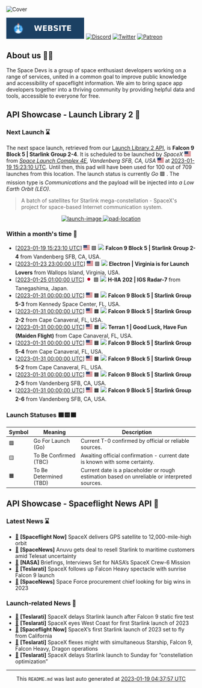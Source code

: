 ![Cover](https://raw.githubusercontent.com/TheSpaceDevs/Tutorials/main/assets/tsd_cover.png)


[![Website](https://raw.githubusercontent.com/TheSpaceDevs/Tutorials/e36b2c250ce7fcd4a801c1ed6cb1f9f9d031696b/assets/badge_tsd_website.svg)](https://thespacedevs.com/)
[![Discord](https://img.shields.io/badge/Discord-%237289DA.svg?style=for-the-badge&logo=discord&logoColor=white)](https://discord.gg/p7ntkNA)
[![Twitter](https://img.shields.io/badge/Twitter-%231DA1F2.svg?style=for-the-badge&logo=Twitter&logoColor=white)](https://twitter.com/TheSpaceDevs)
[![Patreon](https://img.shields.io/badge/Patreon-F96854?style=for-the-badge&logo=patreon&logoColor=white)](https://www.patreon.com/TheSpaceDevs)

## About us 🧑‍🚀
The Space Devs is a group of space enthusiast developers working on a range of
services, united in a common goal to improve public knowledge and accessibility
of spaceflight information. We aim to bring space app developers together into a
thriving community by providing helpful data and tools, accessible to everyone
for free.

## API Showcase - Launch Library 2 🚀

### Next Launch ⌛
The next space launch, retrieved from our
<a href="https://thespacedevs.com/llapi">Launch Library 2 API</a>, is
**Falcon 9 Block 5 | Starlink Group 2-4**. It is scheduled to be launched by *SpaceX*
<img width="17" src="https://raw.githubusercontent.com/lipis/flag-icons/main/flags/4x3/us.svg" />
from *<a href="">Space Launch Complex 4E</a>, Vandenberg SFB, CA, USA*
<img width="17" src="https://raw.githubusercontent.com/lipis/flag-icons/main/flags/4x3/us.svg" />
at <a href="https://www.timeanddate.com/worldclock/fixedtime.html?iso=20230119T152310">2023-01-19 15:23:10 UTC</a>.  Until
then, this pad will have been used for 100
out of 709 launches from this location. The launch status is currently
*Go* 🟩 . The mission type is
*Communications* and the payload will be injected
into *a Low Earth Orbit
(LEO)*.
<br>
<blockquote>
  A batch of satellites for Starlink mega-constellation - SpaceX's project for space-based Internet communication system.
</blockquote>

<p float="left" align="center">
  <a href="https://en.wikipedia.org/wiki/Falcon_9" >
    <img alt="launch-image" height="200" src="https://spacelaunchnow-prod-east.nyc3.digitaloceanspaces.com/media/launch_images/falcon2520925_image_20221009234147.png" />
  </a>
  <a href="http://maps.google.com/maps?q=34.632+N,+120.611+W" >
    <img alt="pad-location" height="200" src="https://spacelaunchnow-prod-east.nyc3.digitaloceanspaces.com/media/launch_images/location_11_20200803142416.jpg"  />
  </a>
</p>

### Within a month's time 📅
- \[<a href="https://www.timeanddate.com/worldclock/fixedtime.html?iso=20230119T152310">2023-01-19 15:23:10 UTC</a>\]  <img width="17" src="https://raw.githubusercontent.com/lipis/flag-icons/main/flags/4x3/us.svg" /> 🟩  <a href="https://www.google.com/calendar/render?action=TEMPLATE&text=Falcon 9 Block 5 | Starlink Group 2-4&location=Vandenberg SFB, CA, USA&dates=20230119T152310Z%2F20230119T152310Z"><img border="0" width="15" src="https://upload.wikimedia.org/wikipedia/commons/a/a5/Google_Calendar_icon_%282020%29.svg"></a> **Falcon 9 Block 5 | Starlink Group 2-4** from Vandenberg SFB, CA, USA.
- \[<a href="https://www.timeanddate.com/worldclock/fixedtime.html?iso=20230123T230000">2023-01-23 23:00:00 UTC</a>\]  <img width="17" src="https://raw.githubusercontent.com/lipis/flag-icons/main/flags/4x3/us.svg" /> 🟩  <a href="https://www.google.com/calendar/render?action=TEMPLATE&text=Electron | Virginia is for Launch Lovers&location=Wallops Island, Virginia, USA&dates=20230123T230000Z%2F20230124T010000Z"><img border="0" width="15" src="https://upload.wikimedia.org/wikipedia/commons/a/a5/Google_Calendar_icon_%282020%29.svg"></a> **Electron | Virginia is for Launch Lovers** from Wallops Island, Virginia, USA.
- \[<a href="https://www.timeanddate.com/worldclock/fixedtime.html?iso=20230125T010000">2023-01-25 01:00:00 UTC</a>\]  <img width="17" src="https://raw.githubusercontent.com/lipis/flag-icons/main/flags/4x3/jp.svg" /> 🟩  <a href="https://www.google.com/calendar/render?action=TEMPLATE&text=H-IIA 202 | IGS Radar-7&location=Tanegashima, Japan&dates=20230125T010000Z%2F20230125T030000Z"><img border="0" width="15" src="https://upload.wikimedia.org/wikipedia/commons/a/a5/Google_Calendar_icon_%282020%29.svg"></a> **H-IIA 202 | IGS Radar-7** from Tanegashima, Japan.
- \[<a href="https://www.timeanddate.com/worldclock/fixedtime.html?iso=20230131T000000">2023-01-31 00:00:00 UTC</a>\]  <img width="17" src="https://raw.githubusercontent.com/lipis/flag-icons/main/flags/4x3/us.svg" /> 🟧  <a href="https://www.google.com/calendar/render?action=TEMPLATE&text=Falcon 9 Block 5 | Starlink Group 5-3&location=Kennedy Space Center, FL, USA&dates=20230131T000000Z%2F20230131T000000Z"><img border="0" width="15" src="https://upload.wikimedia.org/wikipedia/commons/a/a5/Google_Calendar_icon_%282020%29.svg"></a> **Falcon 9 Block 5 | Starlink Group 5-3** from Kennedy Space Center, FL, USA.
- \[<a href="https://www.timeanddate.com/worldclock/fixedtime.html?iso=20230131T000000">2023-01-31 00:00:00 UTC</a>\]  <img width="17" src="https://raw.githubusercontent.com/lipis/flag-icons/main/flags/4x3/us.svg" /> 🟧  <a href="https://www.google.com/calendar/render?action=TEMPLATE&text=Falcon 9 Block 5 | Starlink Group 2-2&location=Cape Canaveral, FL, USA&dates=20230131T000000Z%2F20230131T000000Z"><img border="0" width="15" src="https://upload.wikimedia.org/wikipedia/commons/a/a5/Google_Calendar_icon_%282020%29.svg"></a> **Falcon 9 Block 5 | Starlink Group 2-2** from Cape Canaveral, FL, USA.
- \[<a href="https://www.timeanddate.com/worldclock/fixedtime.html?iso=20230131T000000">2023-01-31 00:00:00 UTC</a>\]  <img width="17" src="https://raw.githubusercontent.com/lipis/flag-icons/main/flags/4x3/us.svg" /> 🟧  <a href="https://www.google.com/calendar/render?action=TEMPLATE&text=Terran 1 | Good Luck, Have Fun (Maiden Flight)&location=Cape Canaveral, FL, USA&dates=20230131T000000Z%2F20230131T000000Z"><img border="0" width="15" src="https://upload.wikimedia.org/wikipedia/commons/a/a5/Google_Calendar_icon_%282020%29.svg"></a> **Terran 1 | Good Luck, Have Fun (Maiden Flight)** from Cape Canaveral, FL, USA.
- \[<a href="https://www.timeanddate.com/worldclock/fixedtime.html?iso=20230131T000000">2023-01-31 00:00:00 UTC</a>\]  <img width="17" src="https://raw.githubusercontent.com/lipis/flag-icons/main/flags/4x3/us.svg" /> 🟧  <a href="https://www.google.com/calendar/render?action=TEMPLATE&text=Falcon 9 Block 5 | Starlink Group 5-4&location=Cape Canaveral, FL, USA&dates=20230131T000000Z%2F20230131T000000Z"><img border="0" width="15" src="https://upload.wikimedia.org/wikipedia/commons/a/a5/Google_Calendar_icon_%282020%29.svg"></a> **Falcon 9 Block 5 | Starlink Group 5-4** from Cape Canaveral, FL, USA.
- \[<a href="https://www.timeanddate.com/worldclock/fixedtime.html?iso=20230131T000000">2023-01-31 00:00:00 UTC</a>\]  <img width="17" src="https://raw.githubusercontent.com/lipis/flag-icons/main/flags/4x3/us.svg" /> 🟧  <a href="https://www.google.com/calendar/render?action=TEMPLATE&text=Falcon 9 Block 5 | Starlink Group 5-2&location=Cape Canaveral, FL, USA&dates=20230131T000000Z%2F20230131T000000Z"><img border="0" width="15" src="https://upload.wikimedia.org/wikipedia/commons/a/a5/Google_Calendar_icon_%282020%29.svg"></a> **Falcon 9 Block 5 | Starlink Group 5-2** from Cape Canaveral, FL, USA.
- \[<a href="https://www.timeanddate.com/worldclock/fixedtime.html?iso=20230131T000000">2023-01-31 00:00:00 UTC</a>\]  <img width="17" src="https://raw.githubusercontent.com/lipis/flag-icons/main/flags/4x3/us.svg" /> 🟧  <a href="https://www.google.com/calendar/render?action=TEMPLATE&text=Falcon 9 Block 5 | Starlink Group 2-5&location=Vandenberg SFB, CA, USA&dates=20230131T000000Z%2F20230131T000000Z"><img border="0" width="15" src="https://upload.wikimedia.org/wikipedia/commons/a/a5/Google_Calendar_icon_%282020%29.svg"></a> **Falcon 9 Block 5 | Starlink Group 2-5** from Vandenberg SFB, CA, USA.
- \[<a href="https://www.timeanddate.com/worldclock/fixedtime.html?iso=20230131T000000">2023-01-31 00:00:00 UTC</a>\]  <img width="17" src="https://raw.githubusercontent.com/lipis/flag-icons/main/flags/4x3/us.svg" /> 🟧  <a href="https://www.google.com/calendar/render?action=TEMPLATE&text=Falcon 9 Block 5 | Starlink Group 2-6&location=Vandenberg SFB, CA, USA&dates=20230131T000000Z%2F20230131T000000Z"><img border="0" width="15" src="https://upload.wikimedia.org/wikipedia/commons/a/a5/Google_Calendar_icon_%282020%29.svg"></a> **Falcon 9 Block 5 | Starlink Group 2-6** from Vandenberg SFB, CA, USA.


### Launch Statuses 🟩🟨🟧
<p align="center">
    <table class="tg">
    <thead>
      <tr>
        <th class="tg-0pky">Symbol</th>
        <th class="tg-0pky">Meaning</th>
        <th class="tg-0pky">Description</th>
      </tr>
    </thead>
    <tbody>
      <tr>
        <td class="tg-0pky">🟩</td>
        <td class="tg-0pky">Go For Launch (Go)</td>
        <td class="tg-0pky">Current T-0 confirmed by official or reliable sources.</td>
      </tr>
      <tr>
        <td class="tg-0pky">🟨</td>
        <td class="tg-0pky">To Be Confirmed (TBC)</td>
        <td class="tg-0pky">Awaiting official confirmation - current date is known with some certainty.</td>
      </tr>
      <tr>
        <td class="tg-0pky">🟧</td>
        <td class="tg-0pky">To Be Determined (TBD)</td>
        <td class="tg-0pky">Current date is a placeholder or rough estimation based on unreliable or interpreted sources.</td>
      </tr>
    </tbody>
    </table>
</p>

## API Showcase - Spaceflight News API 📰

### Latest News ⌛
- <a href="https://spaceflightnow.com/2023/01/18/falcon-9-gps-3-sv06/" >🔗</a> **[Spaceflight Now]** SpaceX delivers GPS satellite to 12,000-mile-high orbit
- <a href="https://spacenews.com/anuvu-gets-deal-to-resell-starlink-to-maritime-customers-amid-telesat-uncertainty/" >🔗</a> **[SpaceNews]** Anuvu gets deal to resell Starlink to maritime customers amid Telesat uncertainty
- <a href="http://www.nasa.gov/press-release/briefings-interviews-set-for-nasa-s-spacex-crew-6-mission" >🔗</a> **[NASA]** Briefings, Interviews Set for NASA’s SpaceX Crew-6 Mission
- <a href="https://www.teslarati.com/spacex-gps-iii-sv06-falcon-9-sunrise-launch/" >🔗</a> **[Teslarati]** SpaceX follows up Falcon Heavy spectacle with sunrise Falcon 9 launch
- <a href="https://spacenews.com/space-force-procurement-chief-looking-for-big-wins-in-2023/" >🔗</a> **[SpaceNews]** Space Force procurement chief looking for big wins in 2023


### Launch-related News 🚀

- <a href="https://www.teslarati.com/spacex-delays-starlink-launch-after-falcon-9-static-fire/" >🔗</a> **[Teslarati]** SpaceX delays Starlink launch after Falcon 9 static fire test
- <a href="https://www.teslarati.com/spacex-california-first-starlink-launch-2023/" >🔗</a> **[Teslarati]** SpaceX eyes West Coast for first Starlink launch of 2023
- <a href="https://spaceflightnow.com/2023/01/09/spacexs-first-starlink-launch-of-2023-set-to-fly-from-california/" >🔗</a> **[Spaceflight Now]** SpaceX’s first Starlink launch of 2023 set to fly from California
- <a href="https://www.teslarati.com/spacex-four-pads-four-rockets-two-dragons/" >🔗</a> **[Teslarati]** SpaceX flexes might with simultaneous Starship, Falcon 9, Falcon Heavy, Dragon operations
- <a href="https://www.teslarati.com/spacex-delays-starlink-launch-to-sunday-for-constellation-optimization/" >🔗</a> **[Teslarati]** SpaceX delays Starlink launch to Sunday for “constellation optimization”


<hr>
  <div align="center">
  This <code>README.md</code> was last auto generated at <a href="https://www.timeanddate.com/worldclock/fixedtime.html?iso=20230119T043757">2023-01-19 04:37:57 UTC</a>
  <br>
  <!-- <a href="https://medium.com/@g.h.garrett" target="_blank">Learn to add space launches to your profile here!</a> -->
</div>